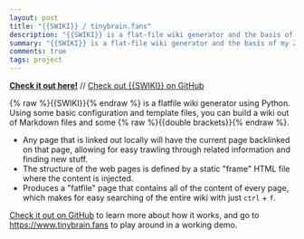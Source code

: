 ```yaml
---
layout: post
title: "{{SWIKI}} / tinybrain.fans"
description: "{{SWIKI}} is a flat-file wiki generator and the basis of my Zettelkasten at tinybrainfans.com."
summary: "{{SWIKI}} is a flat-file wiki generator and the basis of my Zettelkasten at tinybrainfans.com."
comments: true
tags: project
---
```


[**Check it out here!**](https://www.tinybrain.fans/) // [Check out {{SWIKI}} on GitHub](https://github.com/milofultz/swiki)

{% raw %}{{SWIKI}}{% endraw %} is a flatfile wiki generator using Python. Using some basic configuration and template files, you can build a wiki out of Markdown files and some {% raw %}{{double brackets}}{% endraw %}. 

* Any page that is linked out locally will have the current page backlinked on that page, allowing for easy trawling through related information and finding new stuff.
* The structure of the web pages is defined by a static "frame" HTML file where the content is injected.
* Produces a "fatfile" page that contains all of the content of every page, which makes for easy searching of the entire wiki with just `ctrl` + `f`.

[Check it out on GitHub](https://github.com/milofultz/swiki) to learn more about how it works, and go to <https://www.tinybrain.fans> to play around in a working demo.

<!-- --- 

- _202XXXXX: Update format_ -->